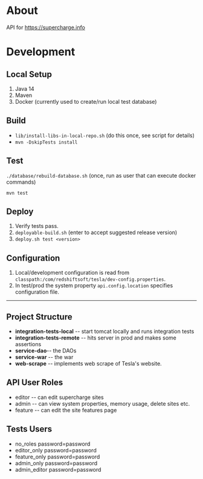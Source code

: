 # About

API for https://supercharge.info

# Development

## Local Setup

1. Java 14
2. Maven
3. Docker (currently used to create/run local test database)


## Build

- `lib/install-libs-in-local-repo.sh` (do this once, see script for details)
- `mvn -DskipTests install`

## Test

`./database/rebuild-database.sh` (once, run as user that can execute docker commands)

`mvn test`

## Deploy

1. Verify tests pass.
2. `deployable-build.sh` (enter to accept suggested release version)
3. `deploy.sh test <version>`

## Configuration

1. Local/development configuration is read from `classpath:/com/redshiftsoft/tesla/dev-config.properties`.
2. In test/prod the system property `api.config.location` specifies configuration file.

---

## Project Structure

- **integration-tests-local** -- start tomcat locally and runs integration tests
- **integration-tests-remote** -- hits server in prod and makes some assertions
- **service-dao**-- the DAOs
- **service-war** -- the war
- **web-scrape** -- implements web scrape of Tesla's website.

## API User Roles

* editor -- can edit supercharge sites
* admin -- can view system properties, memory usage, delete sites etc.
* feature -- can edit the site features page

## Tests Users

* no_roles password=password
* editor_only password=password
* feature_only password=password
* admin_only password=password
* admin_editor password=password
